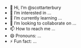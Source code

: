 - 👋 Hi, I’m @scottarterbury
- 👀 I’m interested in ...
- 🌱 I’m currently learning ...
- 💞️ I’m looking to collaborate on ...
- 📫 How to reach me ...
- 😄 Pronouns: ...
- ⚡ Fun fact: ...

<!---
scottarterbury/scottarterbury is a ✨ special ✨ repository because its `README.md` (this file) appears on your GitHub profile.
You can click the Preview link to take a look at your changes.
--->
